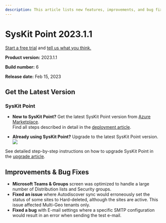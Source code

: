 ```yaml
---
description: This article lists new features, improvements, and bug fixes in SysKit Point version 2023.1.1.
--- 
```


# SysKit Point 2023.1.1

[Start a free trial](https://www.syskit.com/products/point/free-trial/) and [tell us what you think.](https://www.syskit.com/company/contact-us/)

**Product version:** 2023.1.1

**Build number:** 6

**Release date:** Feb 15, 2023

## Get the Latest Version

### SysKit Point

* **New to SysKit Point?** Get the latest SysKit Point version from [Azure Marketplace](https://azuremarketplace.microsoft.com/en-us/marketplace/apps/syskitltd.syskit_point).<br/>
    Find all steps described in detail in the [deployment article](../installation/deploy-syskit-point.md).
    
* **Already using SysKit Point?** Upgrade to the latest SysKit Point version. <br/>
[![](https://aka.ms/deploytoazurebutton)](https://portal.azure.com/#create/Microsoft.Template/uri/https%3A%2F%2Fsyskitassetsstorage.blob.core.windows.net%2Fpoint%2FUpdateFilesARM%2FPointUpdateTemplate.json)

See detailed step-by-step instructions on how to upgrade SysKit Point in the [upgrade article](../installation/upgrade-syskit-point.md).

## Improvements & Bug Fixes

* **Microsoft Teams & Groups** screen was optimized to handle a large number of Distribution lists and Security groups.
* **Fixed an issue** where Autodiscover sync would erroneously set the status of some sites to Hard-deleted, although the sites are active. This issue affected Multi-Geo tenants only.
* **Fixed a bug** with E-mail settings where a specific SMTP configuration would result in an error when sending the test e-mail.






